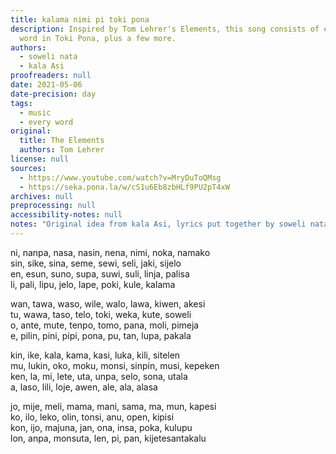 ```yaml
---
title: kalama nimi pi toki pona
description: Inspired by Tom Lehrer's Elements, this song consists of every official
  word in Toki Pona, plus a few more.
authors:
  - soweli nata
  - kala Asi
proofreaders: null
date: 2021-05-06
date-precision: day
tags:
  - music
  - every word
original:
  title: The Elements
  authors: Tom Lehrer
license: null
sources:
  - https://www.youtube.com/watch?v=MryDuToQMsg
  - https://seka.pona.la/w/cS1u6Eb8zbHLf9PU2pT4xW
archives: null
preprocessing: null
accessibility-notes: null
notes: "Original idea from kala Asi, lyrics put together by soweli nata, recorded by kala Asi"
---
```

ni, nanpa, nasa, nasin, nena, nimi, noka, namako  
sin, sike, sina, seme, sewi, seli, jaki, sijelo  
en, esun, suno, supa, suwi, suli, linja, palisa  
li, pali, lipu, jelo, lape, poki, kule, kalama

wan, tawa, waso, wile, walo, lawa, kiwen, akesi  
tu, wawa, taso, telo, toki, weka, kute, soweli  
o, ante, mute, tenpo, tomo, pana, moli, pimeja  
e, pilin, pini, pipi, pona, pu, tan, lupa, pakala

kin, ike, kala, kama, kasi, luka, kili, sitelen  
mu, lukin, oko, moku, monsi, sinpin, musi, kepeken  
ken, la, mi, lete, uta, unpa, selo, sona, utala  
a, laso, lili, loje, awen, ale, ala, alasa

jo, mije, meli, mama, mani, sama, ma, mun, kapesi  
ko, ilo, leko, olin, tonsi, anu, open, kipisi  
kon, ijo, majuna, jan, ona, insa, poka, kulupu  
lon, anpa, monsuta, len, pi, pan, kijetesantakalu
